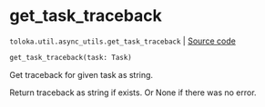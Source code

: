 # get_task_traceback
`toloka.util.async_utils.get_task_traceback` | [Source code](https://github.com/Toloka/toloka-kit/blob/v1.0.1/src/util/async_utils.py#L161)

```python
get_task_traceback(task: Task)
```

Get traceback for given task as string.


Return traceback as string if exists. Or None if there was no error.

